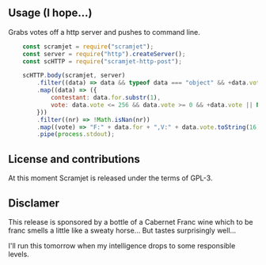 ## Usage (I hope...)

Grabs votes off a http server and pushes to command line.

```javascript
    const scramjet = require("scramjet");
    const server = require("http").createServer();
    const scHTTP = require("scramjet-http-post");

    scHTTP.body(scramjet, server)
        .filter((data) => data && typeof data === "object" && +data.vote && typeof data.for === "string")
        .map((data) => ({
            contestant: data.for.substr(1),
            vote: data.vote <= 256 && data.vote >= 0 && +data.vote || NaN
        }))
        .filter((nr) => !Math.isNan(nr))
        .map((vote) => "F:" + data.for + ",V:" + data.vote.toString(16))
        .pipe(process.stdout);
```

## License and contributions

At this moment Scramjet is released under the terms of GPL-3.

## Disclamer

This release is sponsored by a bottle of a Cabernet Franc wine which to be franc
smells a little like a sweaty horse... But tastes surprisingly well...

I'll run this tomorrow when my intelligence drops to some responsible levels.
